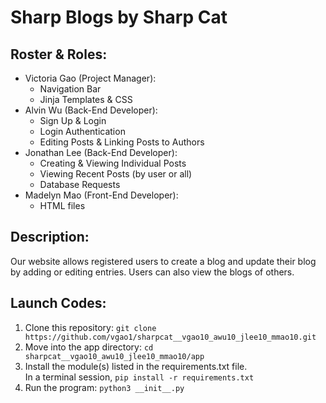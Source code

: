 # Sharp Blogs by Sharp Cat
## Roster & Roles:
* Victoria Gao (Project Manager): 
  * Navigation Bar
  * Jinja Templates & CSS
* Alvin Wu (Back-End Developer): 
  * Sign Up & Login
  * Login Authentication 
  * Editing Posts & Linking Posts to Authors 
* Jonathan Lee (Back-End Developer): 
  * Creating & Viewing Individual Posts
  * Viewing Recent Posts (by user or all)
  * Database Requests
* Madelyn Mao (Front-End Developer): 
  * HTML files
 
## Description:
Our website allows registered users to create a blog and update their blog by adding or editing entries.  Users can also view the blogs of others.

## Launch Codes:
1. Clone this repository: `git clone https://github.com/vgao1/sharpcat__vgao10_awu10_jlee10_mmao10.git`
2. Move into the app directory:  `cd sharpcat__vgao10_awu10_jlee10_mmao10/app`    
3. Install the module(s) listed in the requirements.txt file.  
In a terminal session, `pip install -r requirements.txt`
4. Run the program: `python3 __init__.py`
